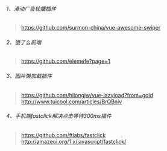 ###### 1、滑动广告轮播插件 
>https://github.com/surmon-china/vue-awesome-swiper
###### 2、饿了么前端 
>https://github.com/elemefe?page=1
###### 3、图片懒加载插件
>https://github.com/hilongjw/vue-lazyload?from=gold
>http://www.tuicool.com/articles/BrQBniv

###### 4、手机端fastclick解决点击等待300ms插件
>https://github.com/ftlabs/fastclick
>http://amazeui.org/1.x/javascript/fastclick/
